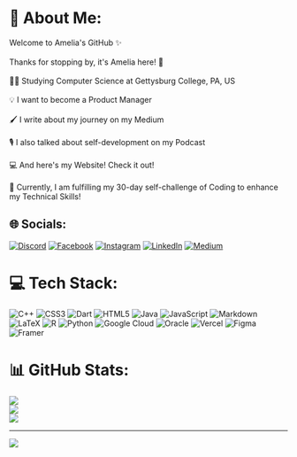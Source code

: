 # 💫 About Me:
Welcome to Amelia's GitHub ✨<br><br>Thanks for stopping by, it's Amelia here! 👻<br><br>👩‍💻 Studying Computer Science at Gettysburg College, PA, US<br><br>💡 I want to become a Product Manager<br><br>🖌️ I write about my journey on my Medium<br><br>🎙️ I also talked about self-development on my Podcast<br><br>💻 And here's my Website! Check it out!<br><br>🪩 Currently, I am fulfilling my 30-day self-challenge of Coding to enhance my Technical Skills!


## 🌐 Socials:
[![Discord](https://img.shields.io/badge/Discord-%237289DA.svg?logo=discord&logoColor=white)](https://discord.gg/kukumber1910) [![Facebook](https://img.shields.io/badge/Facebook-%231877F2.svg?logo=Facebook&logoColor=white)](https://facebook.com/itskukumber/) [![Instagram](https://img.shields.io/badge/Instagram-%23E4405F.svg?logo=Instagram&logoColor=white)](https://instagram.com/trammmanh_) [![LinkedIn](https://img.shields.io/badge/LinkedIn-%230077B5.svg?logo=linkedin&logoColor=white)](https://linkedin.com/in/amelia-do) [![Medium](https://img.shields.io/badge/Medium-12100E?logo=medium&logoColor=white)](https://medium.com/@dntramanh19) 

# 💻 Tech Stack:
![C++](https://img.shields.io/badge/c++-%2300599C.svg?style=for-the-badge&logo=c%2B%2B&logoColor=white) ![CSS3](https://img.shields.io/badge/css3-%231572B6.svg?style=for-the-badge&logo=css3&logoColor=white) ![Dart](https://img.shields.io/badge/dart-%230175C2.svg?style=for-the-badge&logo=dart&logoColor=white) ![HTML5](https://img.shields.io/badge/html5-%23E34F26.svg?style=for-the-badge&logo=html5&logoColor=white) ![Java](https://img.shields.io/badge/java-%23ED8B00.svg?style=for-the-badge&logo=openjdk&logoColor=white) ![JavaScript](https://img.shields.io/badge/javascript-%23323330.svg?style=for-the-badge&logo=javascript&logoColor=%23F7DF1E) ![Markdown](https://img.shields.io/badge/markdown-%23000000.svg?style=for-the-badge&logo=markdown&logoColor=white) ![LaTeX](https://img.shields.io/badge/latex-%23008080.svg?style=for-the-badge&logo=latex&logoColor=white) ![R](https://img.shields.io/badge/r-%23276DC3.svg?style=for-the-badge&logo=r&logoColor=white) ![Python](https://img.shields.io/badge/python-3670A0?style=for-the-badge&logo=python&logoColor=ffdd54) ![Google Cloud](https://img.shields.io/badge/GoogleCloud-%234285F4.svg?style=for-the-badge&logo=google-cloud&logoColor=white) ![Oracle](https://img.shields.io/badge/Oracle-F80000?style=for-the-badge&logo=oracle&logoColor=white) ![Vercel](https://img.shields.io/badge/vercel-%23000000.svg?style=for-the-badge&logo=vercel&logoColor=white) ![Figma](https://img.shields.io/badge/figma-%23F24E1E.svg?style=for-the-badge&logo=figma&logoColor=white) ![Framer](https://img.shields.io/badge/Framer-black?style=for-the-badge&logo=framer&logoColor=blue)
# 📊 GitHub Stats:
![](https://github-readme-stats.vercel.app/api?username=dntrAnh&theme=monokai&hide_border=false&include_all_commits=false&count_private=false)<br/>
![](https://github-readme-streak-stats.herokuapp.com/?user=dntrAnh&theme=monokai&hide_border=false)<br/>
![](https://github-readme-stats.vercel.app/api/top-langs/?username=dntrAnh&theme=monokai&hide_border=false&include_all_commits=false&count_private=false&layout=compact)

---
[![](https://visitcount.itsvg.in/api?id=dntrAnh&icon=5&color=0)](https://visitcount.itsvg.in)

<!-- Proudly created with GPRM ( https://gprm.itsvg.in ) -->

